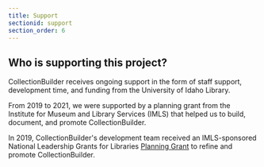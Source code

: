 ```yaml
---
title: Support
sectionid: support
section_order: 6
---
```



## Who is supporting this project?

CollectionBuilder receives ongoing support in the form of staff support, development time, and funding from the University of Idaho Library. 

From 2019 to 2021, we were supported by a planning grant from the Institute for Museum and Library Services (IMLS) that helped us to build, document, and promote CollectionBuilder. 

In 2019, CollectionBuilder's development team received an IMLS-sponsored National Leadership Grants for Libraries [Planning Grant](https://www.imls.gov/grants/awarded/lg-34-19-0064-19-0) to refine and promote CollectionBuilder.